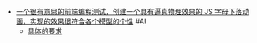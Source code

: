 - [一个很有意思的前端编程测试，创建一个具有逼真物理效果的 JS 字母下落动画，实现的效果很符合各个模型的个性](https://x.com/op7418/status/1885662891942244794) #AI
	- [具体的要求](https://x.com/hxiao/status/1885522459329520089)